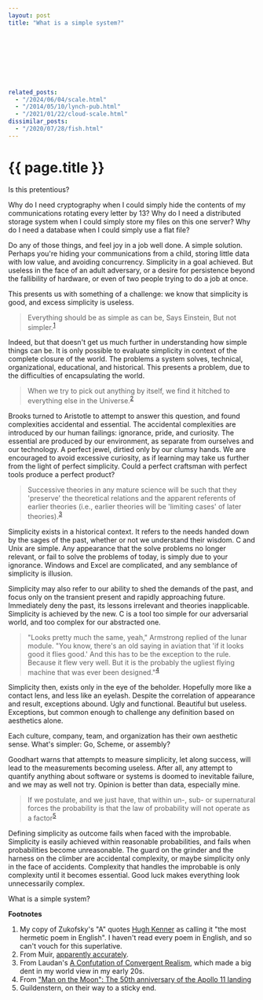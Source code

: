 ```yaml
---
layout: post
title: "What is a simple system?"









related_posts:
  - "/2024/06/04/scale.html"
  - "/2014/05/10/lynch-pub.html"
  - "/2021/01/22/cloud-scale.html"
dissimilar_posts:
  - "/2020/07/28/fish.html"
---
```

{{ page.title }}
================

<p class="meta">Is this pretentious?</p>

Why do I need cryptography when I could simply hide the contents of my communications rotating every letter by 13? Why do I need a distributed storage system when I could simply store my files on this one server? Why do I need a database when I could simply use a flat file?

Do any of those things, and feel joy in a job well done. A simple solution. Perhaps you're hiding your communications from a child, storing little data with low value, and avoiding concurrency. Simplicity in a goal achieved. But useless in the face of an adult adversary, or a desire for persistence beyond the fallibility of hardware, or even of two people trying to do a job at once.

This presents us with something of a challenge: we know that simplicity is good, and excess simplicity is useless.

> Everything should be as simple as can be,
> Says Einstein,
> But not simpler.<sup>[1](#foot1)</sup>

Indeed, but that doesn't get us much further in understanding how simple things can be. It is only possible to evaluate simplicity in context of the complete closure of the world. The problems a system solves, technical, organizational, educational, and historical. This presents a problem, due to the difficulties of encapsulating the world. 

> When we try to pick out anything by itself, we find it hitched to everything else in the Universe.<sup>[2](#foot2)</sup>

Brooks turned to Aristotle to attempt to answer this question, and found complexities accidental and essential. The accidental complexities are introduced by our human failings: ignorance, pride, and curiosity. The essential are produced by our environment, as separate from ourselves and our technology. A perfect jewel, dirtied only by our clumsy hands. We are encouraged to avoid excessive curiosity, as if learning may take us further from the light of perfect simplicity. Could a perfect craftsman with perfect tools produce a perfect product?

> Successive theories in any mature science will be such that they 'preserve' the theoretical relations and the apparent referents of earlier theories (i.e., earlier theories will be 'limiting cases' of later theories).<sup>[3](#foot3)</sup>

Simplicity exists in a historical context. It refers to the needs handed down by the sages of the past, whether or not we understand their wisdom. C and Unix are simple. Any appearance that the solve problems no longer relevant, or fail to solve the problems of today, is simply due to your ignorance. Windows and Excel are complicated, and any semblance of simplicity is illusion.

Simplicity may also refer to our ability to shed the demands of the past, and focus only on the transient present and rapidly approaching future. Immediately deny the past, its lessons irrelevant and theories inapplicable. Simplicity is achieved by the new. C is a tool too simple for our adversarial world, and too complex for our abstracted one.

> "Looks pretty much the same, yeah," Armstrong replied of the lunar module. "You know, there's an old saying in aviation that 'if it looks good it flies good.' And this has to be the exception to the rule. Because it flew very well. But it is the probably the ugliest flying machine that was ever been designed."<sup>[4](#foot4)</sup>

Simplicity then, exists only in the eye of the beholder. Hopefully more like a contact lens, and less like an eyelash. Despite the correlation of appearance and result, exceptions abound. Ugly and functional. Beautiful but useless. Exceptions, but common enough to challenge any definition based on aesthetics alone.

Each culture, company, team, and organization has their own aesthetic sense. What's simpler: Go, Scheme, or assembly?

Goodhart warns that attempts to measure simplicity, let along success, will lead to the measurements becoming useless. After all, any attempt to quantify anything about software or systems is doomed to inevitable failure, and we may as well not try. Opinion is better than data, especially mine.

> If we postulate, and we just have, that within un-, sub- or supernatural forces the probability is that the law of probability will not operate as a factor<sup>[5](#foot5)</sup>

Defining simplicity as outcome fails when faced with the improbable. Simplicity is easily achieved within reasonable probabilities, and fails when probabilities become unreasonable. The guard on the grinder and the harness on the climber are accidental complexity, or maybe simplicity only in the face of accidents. Complexity that handles the improbable is only complexity until it becomes essential. Good luck makes everything look unnecessarily complex.

What is a simple system?

 **Footnotes**

 1. <a name="foot1"></a> My copy of Zukofsky's "A" quotes [Hugh Kenner](https://en.wikipedia.org/wiki/Hugh_Kenner) as calling it "the most hermetic poem in English". I haven't read every poem in English, and so can't vouch for this superlative.
 2. <a name="foot2"></a> From Muir, [apparently accurately](https://vault.sierraclub.org/john_muir_exhibit/writings/misquotes.aspx#1).
 3. <a name="foot3"></a> From Laudan's [A Confutation of Convergent Realism](https://philosophy.hku.hk/courses/dm/phil2130/AConfutationOfConvergentRealism2_Laudan.pdf), which made a big dent in my world view in my early 20s.
 4. <a name="foot4"></a> From ["Man on the Moon": The 50th anniversary of the Apollo 11 landing](https://www.cbsnews.com/news/man-on-the-moon-50th-anniversary-of-the-apollo-11-landing-cbs-news-special/)
 5. <a name="foot5"></a> Guildenstern, on their way to a sticky end.